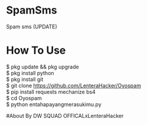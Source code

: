 # SpamSms
Spam sms (UPDATE)

# How To Use
$ pkg update && pkg upgrade<br>
$ pkg install python<br>
$ pkg install git<br>
$ git clone https://github.com/LenteraHacker/Oyospam<br>
$ pip install requests mechanize bs4<br>
$ cd Oyospam<br>
$ python entahapayangmerasukimu.py

#About
By DW SQUAD OFFICALxLenteraHacker
